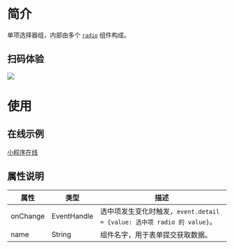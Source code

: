 # 简介

单项选择器组，内部由多个 [`radio`](/mini/component/radio) 组件构成。

## 扫码体验

![](https://gw.alipayobjects.com/zos/skylark-tools/public/files/26640e6c0b6e9f35420d563cef47ec7a.png#align=left&display=inline&height=157&margin=%5Bobject%20Object%5D&originHeight=157&originWidth=127&status=done&style=none&width=127)

# 使用

## 在线示例

[小程序在线](https://opendocs.alipay.com/openbox/mini/opendocs/basic-component?view=preview&defaultPage=pages/radio/index&defaultOpenedFiles=pages/radio/index&theme=light)

## 属性说明

| 属性     | 类型        | 描述                                                          |
| -------- | ----------- | ------------------------------------------------------------- |
| onChange | EventHandle | 选中项发生变化时触发，`event.detail = {value: 选中项 radio 的 value}`。 |
| name     | String      | 组件名字，用于表单提交获取数据。                               |
